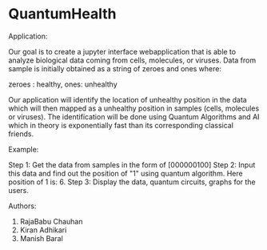 # QuantumHealth


Application:

Our goal is to create a jupyter interface webapplication that is able to analyze biological data coming from cells, molecules, or viruses.
Data from sample is initially obtained as a string of zeroes and ones where:

zeroes : healthy, 
ones: unhealthy

Our application will identify the location of unhealthy position in the data which will then mapped as a unhealthy position in samples (cells, molecules or viruses). The identification will be done using Quantum Algorithms and AI which in theory is exponentially fast than its corresponding classical friends. 

Example:

Step 1: Get the data from samples in the form of [000000100]
Step 2: Input this data and find out the position of "1" using quantum algorithm. Here position of 1 is: 6.
Step 3: Display the data, quantum circuits, graphs for the users.


Authors:

1. RajaBabu Chauhan
2. Kiran Adhikari
3. Manish Baral


